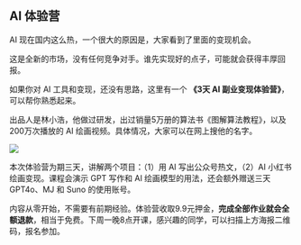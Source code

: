 ## AI 体验营

AI 现在国内这么热，一个很大的原因是，大家看到了里面的变现机会。

这是全新的市场，没有任何竞争对手。谁先实现好的点子，可能就会获得丰厚回报。

如果你对 AI 工具和变现，还没有思路，这里有一个 **《3天 AI 副业变现体验营》**，可以帮你熟悉起来。

出品人是林小浩，他做过研发，出过销量5万册的算法书《图解算法教程》，以及200万次播放的 AI 绘画视频。具体情况，大家可以在网上搜他的名字。

![](https://cdn.beekka.com/blogimg/asset/202405/bg2024052307.webp)

本次体验营为期三天，讲解两个项目：（1）用 AI 写出公众号热文，（2）AI 小红书绘画变现。课程会演示 GPT 写作和 AI 绘画模型的用法，还会额外赠送三天 GPT4o、MJ 和 Suno 的使用账号。

内容从零开始，不需要有前期经验。体验营收取9.9元押金，**完成全部作业就会全额退款**，相当于免费。下周一晚8点开课，感兴趣的同学，可以扫描上方海报二维码，报名参加。

